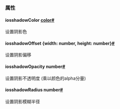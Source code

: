 ### 属性

<div class="props"><div class="prop"><h4 class="propTitle"><a class="anchor" name="shadowcolor"/><span class="platform">ios</span>shadowColor 
<span class="propType"><a href="docs/colors.html">color</a></span><a class="hash-link" href="docs/shadow-props.html#shadowcolor">#</a></h4><div><p>设置阴影色</p></div></div><div class="prop"><h4 class="propTitle"><a class="anchor" name="shadowoffset"/><span class="platform">ios</span>shadowOffset 
<span class="propType">{width: number, height: number}</span><a class="hash-link" href="docs/shadow-props.html#shadowoffset">#</a></h4><div><p>设置阴影偏移</p></div></div><div class="prop"><h4 class="propTitle"><a class="anchor" name="shadowopacity"/><span class="platform">ios</span>shadowOpacity 
<span class="propType">number</span><a class="hash-link" href="docs/shadow-props.html#shadowopacity">#</a></h4><div><p>设置阴影不透明度 (乘以颜色的alpha分量)</p></div></div><div class="prop"><h4 class="propTitle"><a class="anchor" name="shadowradius"/><span class="platform">ios</span>shadowRadius 
<span class="propType">number</span><a class="hash-link" href="docs/shadow-props.html#shadowradius">#</a></h4><div><p>设置阴影模糊半径</p></div></div></div>
